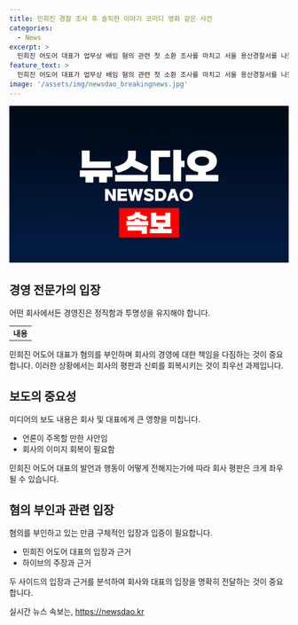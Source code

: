 ```yaml
---
title: 민희진 경찰 조사 후 솔직한 이야기 코미디 영화 같은 사건
categories:
  - News
excerpt: >
  민희진 어도어 대표가 업무상 배임 혐의 관련 첫 소환 조사를 마치고 서울 용산경찰서를 나왔다. 경찰은 민 대표를 오후 2시께 소환해 조사했고, 민 대표는 배임 혐의를 부인하며 당연하다고 말했다. 이에 약 8시간의 조사를 마친 뒤, 취재진 질문에 답하면서 여유 있게 웃음을 지었다. 이와 관련하여 하이브는 경영권 탈취 계획과 구체적인 관련자 진술과 물증을 확보했다고 주장했지만, 민 대표 측은 이를 부인하고 있다. 지난달에는 민 대표측 관계자도 조사를 받았으며, 민 대표는 가처분 신청을 통해 임시주주총회 의결권 행사를 막고 있다.
feature_text: >
  민희진 어도어 대표가 업무상 배임 혐의 관련 첫 소환 조사를 마치고 서울 용산경찰서를 나왔다. 경찰은 민 대표를 오후 2시께 소환해 조사했고, 민 대표는 배임 혐의를 부인하며 당연하다고 말했다. 이에 약 8시간의 조사를 마친 뒤, 취재진 질문에 답하면서 여유 있게 웃음을 지었다. 이와 관련하여 하이브는 경영권 탈취 계획과 구체적인 관련자 진술과 물증을 확보했다고 주장했지만, 민 대표 측은 이를 부인하고 있다. 지난달에는 민 대표측 관계자도 조사를 받았으며, 민 대표는 가처분 신청을 통해 임시주주총회 의결권 행사를 막고 있다.
image: '/assets/img/newsdao_breakingnews.jpg'
---
```


<p><img src="/assets/img/newsdao_breakingnews.jpg" alt="flaretime 속보" /></p>

<h2 data-ke-size="size26">경영 전문가의 입장</h2>

<p data-ke-size="size16">어떤 회사에서든 경영진은 정직함과 투명성을 유지해야 합니다.</p>

<table>
    <tr>
        <td style="text-align: center; height: 17px;"><b>내용</b></td>
    </tr>
</table>

<p data-ke-size="size16">민희진 어도어 대표가 혐의를 부인하며 회사의 경영에 대한 책임을 다짐하는 것이 중요합니다. 이러한 상황에서는 회사의 평판과 신뢰를 회복시키는 것이 최우선 과제입니다.</p>

<h2 data-ke-size="size26">보도의 중요성</h2>

<p data-ke-size="size16">미디어의 보도 내용은 회사 및 대표에게 큰 영향을 미칩니다.</p>

<ul>
    <li>언론이 주목할 만한 사안임</li>
    <li>회사의 이미지 회복이 필요함</li>
</ul>

<p data-ke-size="size16">민희진 어도어 대표의 발언과 행동이 어떻게 전해지는가에 따라 회사 평판은 크게 좌우될 수 있습니다.</p>

<h2 data-ke-size="size26">혐의 부인과 관련 입장</h2>

<p data-ke-size="size16">혐의를 부인하고 있는 만큼 구체적인 입장과 입증이 필요합니다.</p>

<ul>
    <li>민희진 어도어 대표의 입장과 근거</li>
    <li>하이브의 주장과 근거</li>
</ul>

<p data-ke-size="size16">두 사이드의 입장과 근거를 분석하여 회사와 대표의 입장을 명확히 전달하는 것이 중요합니다.</p>
실시간 뉴스 속보는, <a href="https://newsdao.kr" rel="dofollow">https://newsdao.kr</a>


